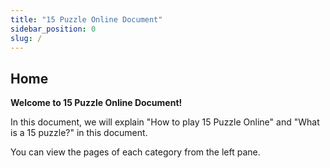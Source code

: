 ```yaml
---
title: "15 Puzzle Online Document"
sidebar_position: 0
slug: /
---
```


## Home

**Welcome to 15 Puzzle Online Document!**

In this document, we will explain "How to play 15 Puzzle Online" and "What is a 15 puzzle?" in this document.

You can view the pages of each category from the left pane.
